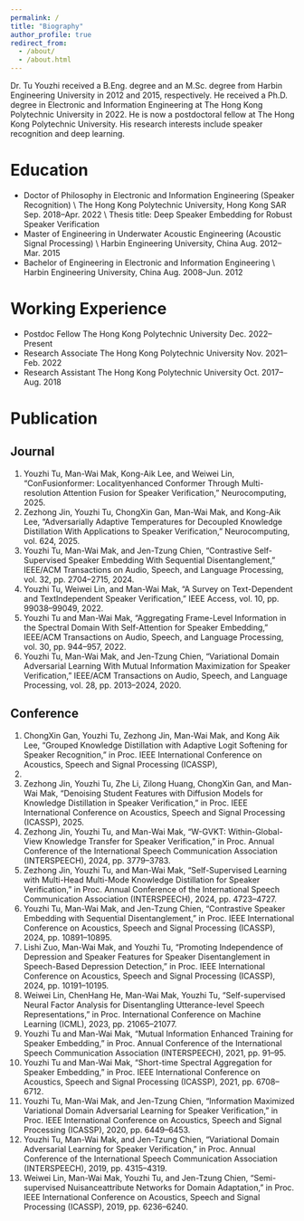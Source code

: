 ```yaml
---
permalink: /
title: "Biography"
author_profile: true
redirect_from: 
  - /about/
  - /about.html
---
```


Dr. Tu Youzhi received a B.Eng. degree and an M.Sc. degree from Harbin Engineering University in 2012 and 2015, respectively. He received a Ph.D. degree in Electronic and Information Engineering at The Hong Kong Polytechnic University in 2022. He is now a postdoctoral fellow at The Hong Kong Polytechnic University. His research interests include speaker recognition and deep learning.

Education
======
- Doctor of Philosophy in Electronic and Information Engineering (Speaker Recognition) \\
The Hong Kong Polytechnic University, Hong Kong SAR Sep. 2018–Apr. 2022 \\
Thesis title: Deep Speaker Embedding for Robust Speaker Verification
- Master of Engineering in Underwater Acoustic Engineering (Acoustic Signal Processing) \\
Harbin Engineering University, China Aug. 2012–Mar. 2015
- Bachelor of Engineering in Electronic and Information Engineering \\
Harbin Engineering University, China Aug. 2008–Jun. 2012

Working Experience
======
- Postdoc Fellow The Hong Kong Polytechnic University Dec. 2022–Present
- Research Associate The Hong Kong Polytechnic University Nov. 2021–Feb. 2022
- Research Assistant The Hong Kong Polytechnic University Oct. 2017–Aug. 2018

Publication
======
Journal
------
1. Youzhi Tu, Man-Wai Mak, Kong-Aik Lee, and Weiwei Lin, “ConFusionformer: Localityenhanced Conformer Through Multi-resolution Attention Fusion for Speaker Verification,” Neurocomputing, 2025.
2. Zezhong Jin, Youzhi Tu, ChongXin Gan, Man-Wai Mak, and Kong-Aik Lee, “Adversarially Adaptive Temperatures for Decoupled Knowledge Distillation With Applications to
Speaker Verification,” Neurocomputing, vol. 624, 2025.
3. Youzhi Tu, Man-Wai Mak, and Jen-Tzung Chien, “Contrastive Self-Supervised Speaker
Embedding With Sequential Disentanglement,” IEEE/ACM Transactions on Audio, Speech,
and Language Processing, vol. 32, pp. 2704–2715, 2024.
4. Youzhi Tu, Weiwei Lin, and Man-Wai Mak, “A Survey on Text-Dependent and TextIndependent Speaker Verification,” IEEE Access, vol. 10, pp. 99038–99049, 2022.
5. Youzhi Tu and Man-Wai Mak, “Aggregating Frame-Level Information in the Spectral
Domain With Self-Attention for Speaker Embedding,” IEEE/ACM Transactions on Audio,
Speech, and Language Processing, vol. 30, pp. 944–957, 2022.
6. Youzhi Tu, Man-Wai Mak, and Jen-Tzung Chien, “Variational Domain Adversarial Learning With Mutual Information Maximization for Speaker Verification,” IEEE/ACM Transactions on Audio, Speech, and Language Processing, vol. 28, pp. 2013–2024, 2020.
   
Conference
------
1. ChongXin Gan, Youzhi Tu, Zezhong Jin, Man-Wai Mak, and Kong Aik Lee, “Grouped
Knowledge Distillation with Adaptive Logit Softening for Speaker Recognition,” in Proc.
IEEE International Conference on Acoustics, Speech and Signal Processing (ICASSP),
2025.
2. Zezhong Jin, Youzhi Tu, Zhe Li, Zilong Huang, ChongXin Gan, and Man-Wai Mak, “Denoising Student Features with Diffusion Models for Knowledge Distillation in Speaker
Verification,” in Proc. IEEE International Conference on Acoustics, Speech and Signal
Processing (ICASSP), 2025.
3. Zezhong Jin, Youzhi Tu, and Man-Wai Mak, “W-GVKT: Within-Global-View Knowledge
Transfer for Speaker Verification,” in Proc. Annual Conference of the International Speech
Communication Association (INTERSPEECH), 2024, pp. 3779–3783.
4. Zezhong Jin, Youzhi Tu, and Man-Wai Mak, “Self-Supervised Learning with Multi-Head
Multi-Mode Knowledge Distillation for Speaker Verification,” in Proc. Annual Conference of the International Speech Communication Association (INTERSPEECH), 2024, pp.
4723–4727.
5. Youzhi Tu, Man-Wai Mak, and Jen-Tzung Chien, “Contrastive Speaker Embedding with
Sequential Disentanglement,” in Proc. IEEE International Conference on Acoustics, Speech
and Signal Processing (ICASSP), 2024, pp. 10891–10895.
6. Lishi Zuo, Man-Wai Mak, and Youzhi Tu, “Promoting Independence of Depression and
Speaker Features for Speaker Disentanglement in Speech-Based Depression Detection,”
in Proc. IEEE International Conference on Acoustics, Speech and Signal Processing (ICASSP),
2024, pp. 10191–10195.
7. Weiwei Lin, ChenHang He, Man-Wai Mak, Youzhi Tu, “Self-supervised Neural Factor
Analysis for Disentangling Utterance-level Speech Representations,” in Proc. International Conference on Machine Learning (ICML), 2023, pp. 21065–21077.
8. Youzhi Tu and Man-Wai Mak, “Mutual Information Enhanced Training for Speaker Embedding,” in Proc. Annual Conference of the International Speech Communication Association (INTERSPEECH), 2021, pp. 91–95.
9. Youzhi Tu and Man-Wai Mak, “Short-time Spectral Aggregation for Speaker Embedding,” in Proc. IEEE International Conference on Acoustics, Speech and Signal Processing
(ICASSP), 2021, pp. 6708–6712.
10. Youzhi Tu, Man-Wai Mak, and Jen-Tzung Chien, “Information Maximized Variational
Domain Adversarial Learning for Speaker Verification,” in Proc. IEEE International Conference on Acoustics, Speech and Signal Processing (ICASSP), 2020, pp. 6449–6453.
11. Youzhi Tu, Man-Wai Mak, and Jen-Tzung Chien, “Variational Domain Adversarial Learning for Speaker Verification,” in Proc. Annual Conference of the International Speech
Communication Association (INTERSPEECH), 2019, pp. 4315–4319.
12. Weiwei Lin, Man-Wai Mak, Youzhi Tu, and Jen-Tzung Chien, “Semi-supervised Nuisanceattribute Networks for Domain Adaptation,” in Proc. IEEE International Conference on
Acoustics, Speech and Signal Processing (ICASSP), 2019, pp. 6236–6240.

